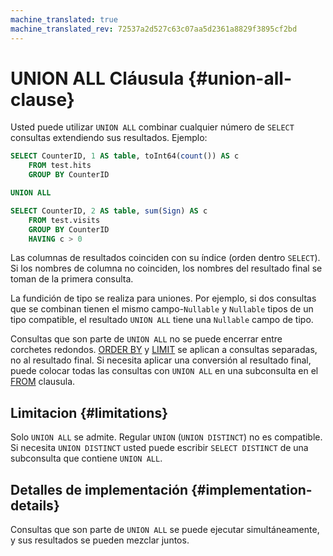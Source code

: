 ```yaml
---
machine_translated: true
machine_translated_rev: 72537a2d527c63c07aa5d2361a8829f3895cf2bd
---
```


# UNION ALL Cláusula {#union-all-clause}

Usted puede utilizar `UNION ALL` combinar cualquier número de `SELECT` consultas extendiendo sus resultados. Ejemplo:

``` sql
SELECT CounterID, 1 AS table, toInt64(count()) AS c
    FROM test.hits
    GROUP BY CounterID

UNION ALL

SELECT CounterID, 2 AS table, sum(Sign) AS c
    FROM test.visits
    GROUP BY CounterID
    HAVING c > 0
```

Las columnas de resultados coinciden con su índice (orden dentro `SELECT`). Si los nombres de columna no coinciden, los nombres del resultado final se toman de la primera consulta.

La fundición de tipo se realiza para uniones. Por ejemplo, si dos consultas que se combinan tienen el mismo campo-`Nullable` y `Nullable` tipos de un tipo compatible, el resultado `UNION ALL` tiene una `Nullable` campo de tipo.

Consultas que son parte de `UNION ALL` no se puede encerrar entre corchetes redondos. [ORDER BY](order-by.md) y [LIMIT](limit.md) se aplican a consultas separadas, no al resultado final. Si necesita aplicar una conversión al resultado final, puede colocar todas las consultas con `UNION ALL` en una subconsulta en el [FROM](from.md) clausula.

## Limitacion {#limitations}

Solo `UNION ALL` se admite. Regular `UNION` (`UNION DISTINCT`) no es compatible. Si necesita `UNION DISTINCT` usted puede escribir `SELECT DISTINCT` de una subconsulta que contiene `UNION ALL`.

## Detalles de implementación {#implementation-details}

Consultas que son parte de `UNION ALL` se puede ejecutar simultáneamente, y sus resultados se pueden mezclar juntos.
